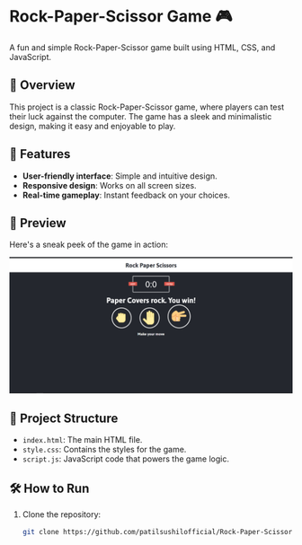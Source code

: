 # Rock-Paper-Scissor Game 🎮

A fun and simple Rock-Paper-Scissor game built using HTML, CSS, and JavaScript.

## 🌟 Overview

This project is a classic Rock-Paper-Scissor game, where players can test their luck against the computer. The game has a sleek and minimalistic design, making it easy and enjoyable to play.

## 🚀 Features

- **User-friendly interface**: Simple and intuitive design.
- **Responsive design**: Works on all screen sizes.
- **Real-time gameplay**: Instant feedback on your choices.

## 🎨 Preview

Here's a sneak peek of the game in action:

![Game Screenshot](https://github.com/patilsushilofficial/Rock-Paper-Scissor/blob/master/images/Project%20SS.PNG)

## 📂 Project Structure

- `index.html`: The main HTML file.
- `style.css`: Contains the styles for the game.
- `script.js`: JavaScript code that powers the game logic.

## 🛠️ How to Run

1. Clone the repository:
   ```bash
   git clone https://github.com/patilsushilofficial/Rock-Paper-Scissor.git
